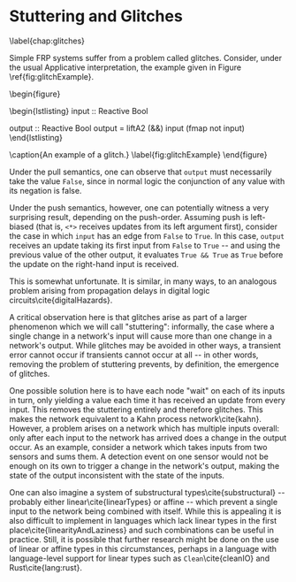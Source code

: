 Stuttering and Glitches
=======================

\label{chap:glitches}

Simple FRP systems suffer from a problem called glitches. Consider, under the
usual Applicative interpretation, the example given in Figure
\ref{fig:glitchExample}.

\begin{figure}

\begin{lstlisting}
input :: Reactive Bool

output :: Reactive Bool
output = liftA2 (&&) input (fmap not input)
\end{lstlisting}

\caption{An example of a glitch.}
\label{fig:glitchExample}
\end{figure}

Under the pull semantics, one can observe that `output` must necessarily take
the value `False`, since in normal logic the conjunction of any value with its
negation is false.

Under the push semantics, however, one can potentially witness a very surprising
result, depending on the push-order. Assuming push is left-biased (that is,
`<*>` receives updates from its left argument first), consider the case in which
`input` has an edge from `False` to `True`. In this case, `output` receives an
update taking its first input from `False` to `True` -- and using the previous
value of the other output, it evaluates `True && True` as `True` before the
update on the right-hand input is received.

This is somewhat unfortunate. It is similar, in many ways, to an analogous
problem arising from propagation delays in digital logic
circuits\cite{digitalHazards}.

A critical observation here is that glitches arise as part of a larger
phenomenon which we will call "stuttering": informally, the case where a single
change in a network's input will cause more than one change in a network's
output. While glitches may be avoided in other ways, a transient error cannot
occur if transients cannot occur at all -- in other words, removing the problem
of stuttering prevents, by definition, the emergence of glitches.

One possible solution here is to have each node "wait" on each of its inputs in
turn, only yielding a value each time it has received an update from every
input. This removes the stuttering entirely and therefore glitches. This makes
the network equivalent to a Kahn process network\cite{kahn}. However, a problem
arises on a network which has multiple inputs overall: only after each input to
the network has arrived does a change in the output occur. As an example,
consider a network which takes inputs from two sensors and sums them. A
detection event on one sensor would not be enough on its own to trigger a change
in the network's output, making the state of the output inconsistent with the
state of the inputs.

One can also imagine a system of substructural types\cite{substructural}
-- probably either linear\cite{linearTypes} or affine -- which
prevent a single input to the network being combined with itself.
While this is appealing it is also difficult to implement in languages
which lack linear types in the first place\cite{linearityAndLaziness}
and such combinations can be useful in practice. Still, it is
possible that further research might be done on the use of linear
or affine types in this circumstances, perhaps in a language with
language-level support for linear types such as `Clean`\cite{cleanIO}
and Rust\cite{lang:rust}.

